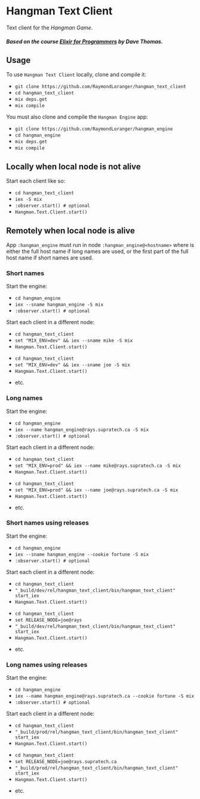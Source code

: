 # Hangman Text Client

Text client for the _Hangman Game_.

##### Based on the course [Elixir for Programmers](https://codestool.coding-gnome.com/courses/elixir-for-programmers) by Dave Thomas.

## Usage

To use `Hangman Text Client` locally, clone and compile it:

  - `git clone https://github.com/RaymondLoranger/hangman_text_client`
  - `cd hangman_text_client`
  - `mix deps.get`
  - `mix compile`

You must also clone and compile the `Hangman Engine` app:

  - `git clone https://github.com/RaymondLoranger/hangman_engine`
  - `cd hangman_engine`
  - `mix deps.get`
  - `mix compile`

## Locally when local node is not alive

Start each client like so:

  - `cd hangman_text_client`
  - `iex -S mix`
  - `:observer.start() # optional`
  - `Hangman.Text.Client.start()`

## Remotely when local node is alive

App `:hangman_engine` must run in node `:hangman_engine@<hostname>`
where <hostname> is either the full host name if long names are used,
or the first part of the full host name if short names are used.

### Short names

Start the engine:

  - `cd hangman_engine`
  - `iex --sname hangman_engine -S mix`
  - `:observer.start() # optional`

Start each client in a different node:

  - `cd hangman_text_client`
  - `set "MIX_ENV=dev" && iex --sname mike -S mix`
  - `Hangman.Text.Client.start()`

  * `cd hangman_text_client`
  * `set "MIX_ENV=dev" && iex --sname joe -S mix`
  * `Hangman.Text.Client.start()`

  - etc.

### Long names

Start the engine:

  - `cd hangman_engine`
  - `iex --name hangman_engine@rays.supratech.ca -S mix`
  - `:observer.start() # optional`

Start each client in a different node:

  - `cd hangman_text_client`
  - `set "MIX_ENV=prod" && iex --name mike@rays.supratech.ca -S mix`
  - `Hangman.Text.Client.start()`

  * `cd hangman_text_client`
  * `set "MIX_ENV=prod" && iex --name joe@rays.supratech.ca -S mix`
  * `Hangman.Text.Client.start()`

  - etc.

### Short names using releases

Start the engine:

  - `cd hangman_engine`
  - `iex --sname hangman_engine --cookie fortune -S mix`
  - `:observer.start() # optional`

Start each client in a different node:

  - `cd hangman_text_client`
  - `"_build/dev/rel/hangman_text_client/bin/hangman_text_client" start_iex`
  - `Hangman.Text.Client.start()`

  * `cd hangman_text_client`
  * `set RELEASE_NODE=joe@rays`
  * `"_build/dev/rel/hangman_text_client/bin/hangman_text_client" start_iex`
  * `Hangman.Text.Client.start()`

  - etc.

### Long names using releases

Start the engine:

  - `cd hangman_engine`
  - `iex --name hangman_engine@rays.supratech.ca --cookie fortune -S mix`
  - `:observer.start() # optional`

Start each client in a different node:

  - `cd hangman_text_client`
  - `"_build/prod/rel/hangman_text_client/bin/hangman_text_client" start_iex`
  - `Hangman.Text.Client.start()`

  * `cd hangman_text_client`
  * `set RELEASE_NODE=joe@rays.supratech.ca`
  * `"_build/prod/rel/hangman_text_client/bin/hangman_text_client" start_iex`
  * `Hangman.Text.Client.start()`

  - etc.
